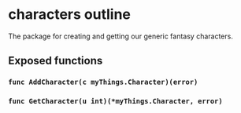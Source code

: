 # characters outline
The package for creating and getting our generic fantasy characters.

## Exposed functions
### `func AddCharacter(c myThings.Character)(error)`
### `func GetCharacter(u int)(*myThings.Character, error)`